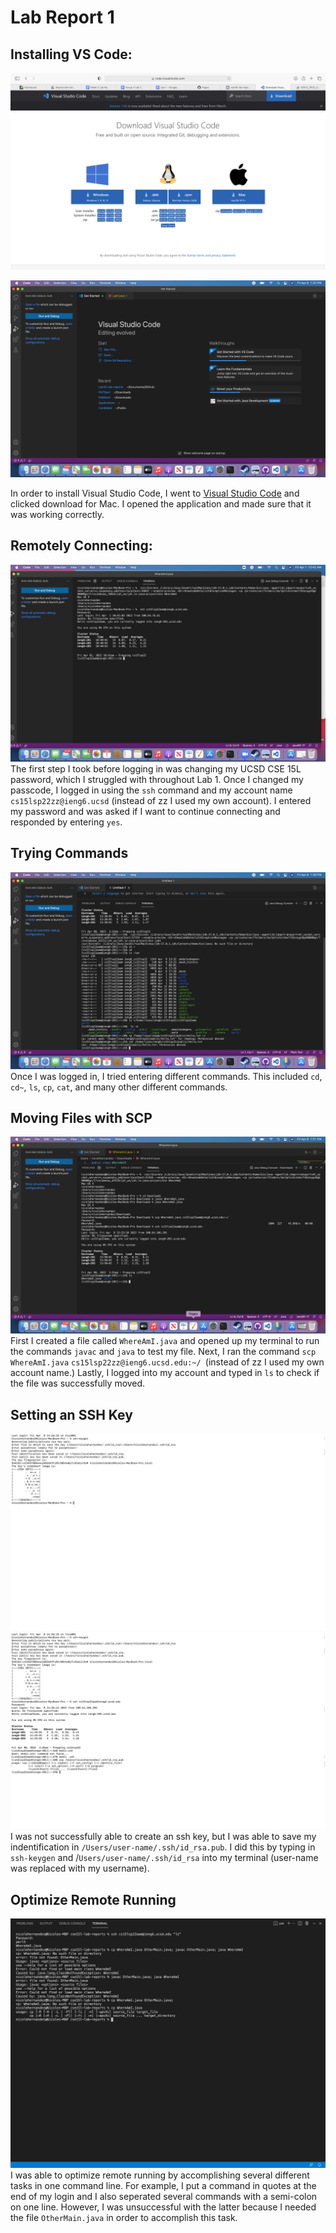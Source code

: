# Lab Report 1

## Installing VS Code:
![Image](VSCodeHome.png)

![Image](VSCode.png)

In order to install Visual Studio Code, I went to [Visual Studio Code](https://code.visualstudio.com/download) and clicked download for Mac. I opened the application and made sure that it was working correctly. 


## Remotely Connecting: 
![Image](RemoteLogin.png)
The first step I took before logging in was changing my UCSD CSE 15L password, which I struggled with throughout Lab 1. Once I changed my passcode, I logged in using the `ssh` command and my account name `cs15lsp22zz@ieng6.ucsd` (instead of zz I used my own account). I entered my password and was asked if I want to continue connecting and responded by entering `yes`.

## Trying Commands
![Image](TryingCommands.png)
Once I was logged in, I tried entering different commands. This included `cd`, `cd~`, `ls`, `cp`, `cat`, and many other different commands.  

## Moving Files with SCP
![Image](ActualMovingFiles.png)
First I created a file called `WhereAmI.java` and opened up my terminal to run the commands `javac` and `java` to test my file. Next, I ran the command `scp WhereAmI.java` `cs15lsp22zz@ieng6.ucsd.edu:~/ `(instead of zz I used my own account name.) Lastly, I logged into my account and typed in `ls` to check if the file was successfully moved.

## Setting an SSH Key
![Image](SSHKey.png)
![Image](SSHKey2.png)
I was not successfully able to create an ssh key, but I was able to save my indentification in `/Users/user-name/.ssh/id_rsa.pub`. I did this by typing in `ssh-keygen` and /`Users/user-name/.ssh/id_rsa` into my terminal (user-name was replaced with my username). 

## Optimize Remote Running
![Image](Optimize.png)
I was able to optimize remote running by accomplishing several different tasks in one command line. For example, I put a command in quotes at the end of my login and I also seperated several commands with a semi-colon on one line. However, I was unsuccessful with the latter because I needed the file `OtherMain.java` in order to accomplish this task. 



